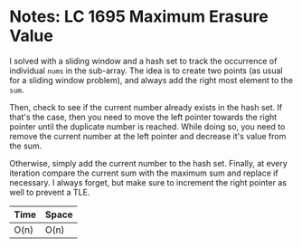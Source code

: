 # Notes: LC 1695 Maximum Erasure Value

I solved with a sliding window and a hash set to track the occurrence of
individual `nums` in the sub-array. The idea is to create two points (as usual
for a sliding window problem), and always add the right most element to the
`sum`.

Then, check to see if the current number already exists in the hash set. If
that's the case, then you need to move the left pointer towards the right
pointer until the duplicate number is reached. While doing so, you need to
remove the current number at the left pointer and decrease it's value from the
sum.

Otherwise, simply add the current number to the hash set. Finally, at every
iteration compare the current sum with the maximum sum and replace if necessary.
I always forget, but make sure to increment the right pointer as well to prevent
a TLE.

| Time | Space |
| ---- | ----- |
| O(n) | O(n)  |
